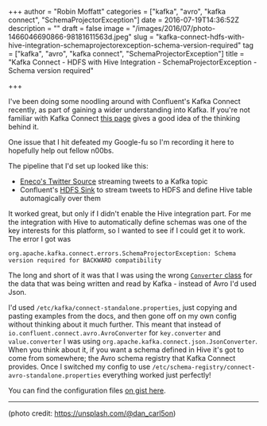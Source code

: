 +++
author = "Robin Moffatt"
categories = ["kafka", "avro", "kafka connect", "SchemaProjectorException"]
date = 2016-07-19T14:36:52Z
description = ""
draft = false
image = "/images/2016/07/photo-1466046690866-98181611563d.jpeg"
slug = "kafka-connect-hdfs-with-hive-integration-schemaprojectorexception-schema-version-required"
tag = ["kafka", "avro", "kafka connect", "SchemaProjectorException"]
title = "Kafka Connect - HDFS with Hive Integration - SchemaProjectorException - Schema version required"

+++

I've been doing some noodling around with Confluent's Kafka Connect recently, as part of gaining a wider understanding into Kafka. If you're not familiar with Kafka Connect [this page](http://docs.confluent.io/3.0.0/connect/design.html) gives a good idea of the thinking behind it. 

One issue that I hit defeated my Google-fu so I'm recording it here to hopefully help out fellow n00bs.

The pipeline that I'd set up looked like this: 

* [Eneco's Twitter Source](https://github.com/Eneco/kafka-connect-twitter) streaming tweets to a Kafka topic
* Confluent's [HDFS Sink](docs.confluent.io/3.0.0/connect/connect-hdfs/docs/hdfs_connector.html) to stream tweets to HDFS and define Hive table automagically over them

It worked great, but only if I didn't enable the Hive integration part. For me the integration with Hive to automatically define schemas was one of the key interests for this platform, so I wanted to see if I could get it to work. The error I got was

```
org.apache.kafka.connect.errors.SchemaProjectorException: Schema version required for BACKWARD compatibility
```

The long and short of it was that I was using the wrong [`Converter` class](http://docs.confluent.io/2.0.0/connect/userguide.html#common-worker-configs) for the data that was being written and read by Kafka - instead of Avro I'd used Json.

I'd used `/etc/kafka/connect-standalone.properties`, just copying and pasting examples from the docs, and then gone off on my own config without thinking about it much further. This meant that instead of `io.confluent.connect.avro.AvroConverter` for `key.converter` and `value.converter` I was using `org.apache.kafka.connect.json.JsonConverter`. When you think about it, if you want a schema defined in Hive it's got to come from somewhere; the Avro schema registry that Kafka Connect provides. Once I switched my config to use `/etc/schema-registry/connect-avro-standalone.properties` everything worked just perfectly! 

You can find the configuration files [on gist here](https://gist.github.com/rmoff/a2a9fd1cf24a9cf0b3537c7e47360583).

---
(photo credit: https://unsplash.com/@dan_carl5on)
